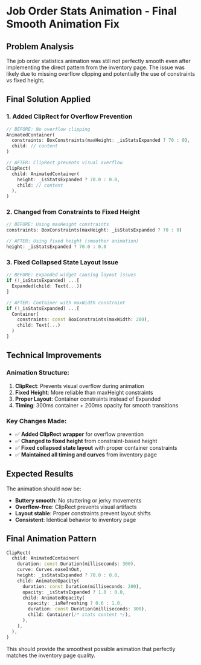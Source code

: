 # Job Order Stats Animation - Final Smooth Animation Fix

## Problem Analysis
The job order statistics animation was still not perfectly smooth even after implementing the direct pattern from the inventory page. The issue was likely due to missing overflow clipping and potentially the use of constraints vs fixed height.

## Final Solution Applied

### 1. **Added ClipRect for Overflow Prevention**
```dart
// BEFORE: No overflow clipping
AnimatedContainer(
  constraints: BoxConstraints(maxHeight: _isStatsExpanded ? 70 : 0),
  child: // content
)

// AFTER: ClipRect prevents visual overflow
ClipRect(
  child: AnimatedContainer(
    height: _isStatsExpanded ? 70.0 : 0.0,
    child: // content
  ),
)
```

### 2. **Changed from Constraints to Fixed Height**
```dart
// BEFORE: Using maxHeight constraints
constraints: BoxConstraints(maxHeight: _isStatsExpanded ? 70 : 0)

// AFTER: Using fixed height (smoother animation)
height: _isStatsExpanded ? 70.0 : 0.0
```

### 3. **Fixed Collapsed State Layout Issue**
```dart
// BEFORE: Expanded widget causing layout issues
if (!_isStatsExpanded) ...[
  Expanded(child: Text(...))
]

// AFTER: Container with maxWidth constraint
if (!_isStatsExpanded) ...[
  Container(
    constraints: const BoxConstraints(maxWidth: 200),
    child: Text(...)
  )
]
```

## Technical Improvements

### Animation Structure:
1. **ClipRect**: Prevents visual overflow during animation
2. **Fixed Height**: More reliable than maxHeight constraints
3. **Proper Layout**: Container constraints instead of Expanded
4. **Timing**: 300ms container + 200ms opacity for smooth transitions

### Key Changes Made:
- ✅ **Added ClipRect wrapper** for overflow prevention
- ✅ **Changed to fixed height** from constraint-based height
- ✅ **Fixed collapsed state layout** with proper container constraints
- ✅ **Maintained all timing and curves** from inventory page

## Expected Results
The animation should now be:
- **Buttery smooth**: No stuttering or jerky movements
- **Overflow-free**: ClipRect prevents visual artifacts
- **Layout stable**: Proper constraints prevent layout shifts
- **Consistent**: Identical behavior to inventory page

## Final Animation Pattern
```dart
ClipRect(
  child: AnimatedContainer(
    duration: const Duration(milliseconds: 300),
    curve: Curves.easeInOut,
    height: _isStatsExpanded ? 70.0 : 0.0,
    child: AnimatedOpacity(
      duration: const Duration(milliseconds: 200),
      opacity: _isStatsExpanded ? 1.0 : 0.0,
      child: AnimatedOpacity(
        opacity: _isRefreshing ? 0.6 : 1.0,
        duration: const Duration(milliseconds: 300),
        child: Container(/* stats content */),
      ),
    ),
  ),
)
```

This should provide the smoothest possible animation that perfectly matches the inventory page quality.
